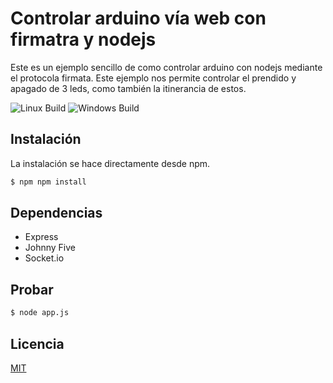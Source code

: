 # Controlar arduino vía web con firmatra y nodejs

Este es un ejemplo sencillo de como controlar arduino con nodejs mediante el protocola firmata.
Este ejemplo nos permite controlar el prendido y apagado de 3 leds, como también la itinerancia de estos. 

![Linux Build][travis-image]
![Windows Build][appveyor-image]

## Instalación

La instalación se hace directamente desde npm.

```bash
$ npm npm install
```

## Dependencias

* Express
* Johnny Five
* Socket.io

## Probar

```bash
$ node app.js
```

## Licencia

[MIT](LICENSE)

[travis-image]: https://img.shields.io/travis/expressjs/express/master.svg?label=linux
[appveyor-image]: https://img.shields.io/appveyor/ci/dougwilson/express/master.svg?label=windows